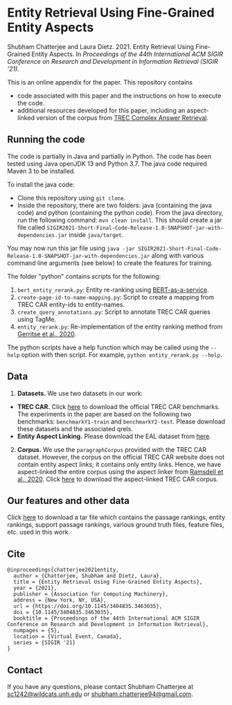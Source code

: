 # Entity Retrieval Using Fine-Grained Entity Aspects
Shubham Chatterjee and Laura Dietz. 2021. Entity Retrieval Using Fine-Grained Entity Aspects. In _Proceedings of the 44th International ACM SIGIR Conference on Research and Development in Information Retrieval (SIGIR ’21)._

This is an online appendix for the paper. This repository contains
- code associated with this paper and the instructions on how to execute the code. 
- additional resources developed for this paper, including an aspect-linked version of the corpus from [TREC Complex Answer Retrieval](http://trec-car.cs.unh.edu/).

## Running the code
The code is partially in Java and partially in Python. The code has been tested using Java openJDK 13 and Python 3.7. The java code required Maven 3 to be installed. 

To install the java code: 
- Clone this repository using `git clone`. 
- Inside the repository, there are two folders: java (containing the java code) and python (containing the python code). From the java directory, run the following command: `mvn clean install`. This should create a jar file called `SIGIR2021-Short-Final-Code-Release-1.0-SNAPSHOT-jar-with-dependencies.jar` inside `java/target`.

You may now run this jar file using `java -jar SIGIR2021-Short-Final-Code-Release-1.0-SNAPSHOT-jar-with-dependencies.jar` along with various command line arguments (see below)  to create the features for training. 

The folder "python" contains scripts for the following:
1. `bert_entity_rerank.py`: Entity re-ranking using [BERT-as-a-service](https://github.com/hanxiao/bert-as-service).
2. `create-page-id-to-name-mapping.py`: Script to create a mapping from TREC CAR entity-ids to entity-names.
3. `create_query_annotations.py`: Script to annotate TREC CAR queries using TagMe.
4. `entity_rerank.py`: Re-implementation of the entity ranking method from [Gerritse et al., 2020](https://arxiv.org/abs/2005.02843).

The python scripts have a help function which may be called using the `--help` option with then script. For example, `python entity_rerank.py --help`. 

## Data
1. **Datasets.** We use two datasets in our work:
- **TREC CAR.** Click [here](http://trec-car.cs.unh.edu/datareleases/) to download the official TREC CAR benchmarks. The experiments in the paper are based on the following two benchmarks: `benchmarkY1-train` and `benchmarkY2-test`. Please download these datasets and the associated qrels. 
- **Entity Aspect Linking.** Please download the EAL dataset from [here](https://www.cs.unh.edu/~dietz/eal-dataset-2020/entity-aspect-linking-2020.html).
2. **Corpus.** We use the `paragraphCorpus` provided with the TREC CAR dataset. However, the corpus on the official TREC CAR website does not contain entity aspect links; it contains only entity links. Hence, we have aspect-linked the entire corpus using the aspect linker from [Ramsdell et al., 2020](https://dl.acm.org/doi/10.1145/3340531.3412875).   Click [here](https://unh.box.com/s/arsnh3s7jk2jbrfzb5d7buhhjkwovooj) to download the aspect-linked TREC CAR corpus.

## Our features and other data
Click [here](https://unh.box.com/s/oj9bsxlfl5cwusi9iboo61rib1di3lhd) to download a tar file which contains the passage rankings, entity rankings, support passage rankings, various ground truth files, feature files, etc. used in this work. 

## Cite 
```
@inproceedings{chatterjee2021entity,
  author = {Chatterjee, Shubham and Dietz, Laura},
  title = {Entity Retrieval Using Fine-Grained Entity Aspects},
  year = {2021},
  publisher = {Association for Computing Machinery},
  address = {New York, NY, USA},
  url = {https://doi.org/10.1145/3404835.3463035},
  doi = {10.1145/3404835.3463035},
  booktitle = {Proceedings of the 44th International ACM SIGIR Conference on Research and Development in Information Retrieval},
  numpages = {5},
  location = {Virtual Event, Canada},
  series = {SIGIR '21}
}
```

## Contact
If you have any questions, please contact Shubham Chatterjee at <sc1242@wildcats.unh.edu> or <shubham.chatterjee94@gmail.com>.  
